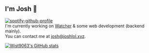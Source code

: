 ## I'm Josh 👋

[![spotify-github-profile](https://img.shields.io/endpoint?url=https://spotify-data.vercel.app/api/badge)](https://spotify-github-profile.vercel.app/api/view?uid=spy123456789&redirect=true)<br>
I'm currently working on [Watcher](https://discordapp.com/oauth2/authorize?=&client_id=505571539333152781&scope=bot&permissions=8) & some web development (backend mainly).<br>
You can contact me at [josh@joshlol.xyz](mailto:josh@joshlol.xyz).

 [![Wist9063's GitHub stats](https://github-readme-stats.vercel.app/api?username=Wist9063)](https://github.com/anuraghazra/github-readme-stats)
